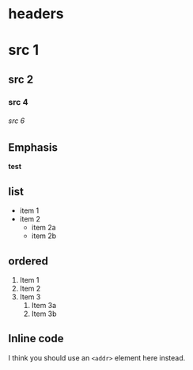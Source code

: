 # headers

# src 1
## src 2
### src 4
###### src 6

## Emphasis
**test**

## list
* item 1
* item 2
	* item 2a
	* item 2b

## ordered
1. Item 1
1. Item 2
1. Item 3
	1. Item 3a
	1. Item 3b

## Inline code
I think you should use an
`<addr>` element here instead.


